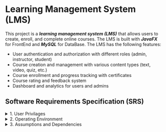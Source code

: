 # Learning Management System (LMS)
This project is a ___learning management system (LMS)___ that allows users to create, enroll, and complete online courses. The LMS is built with ___JavaFX___ for FrontEnd and ___MySQL___ for DataBase. The LMS has the following features:

- User authentication and authorization with different roles (admin, instructor, student)
- Course creation and management with various content types (text, video, quiz, etc.)
- Course enrollment and progress tracking with certificates
- Course rating and feedback system
- Dashboard and analytics for users and admins

## Software Requirements Specification (SRS)

<details>
  <summary> 1. User Privilages </summary>
  
  <br/>There are 3 types of users in the LMS: 
    <br/> - Admins (University | Colleges | Schools) :
            - Has an Admin account
            - Can issue courses to students 
            - Has the access to accounts of Instructors
            - Has the access to accounts of Students
            - Manage the courses in each of the categories
    <br/> - Super Users (Instructors | Faculties) :
            - Can have super user account
            - An Instructor will be able to create courses
            - Can view all the category of courses
            - Can view the no.of courses in each category
            - Can view the reviews of their courses
            - Can edit their courses
            - Can post some quiz and assignments
    <br/> - Users (Students) :
            - Can have a user account
            - Can get lifetime access to any courses
            - Have access to their dashboards
            - Can add ratings and reviews to the courses after completion
            - Receive a Certificate of completion
            - Can search for a required course
            - Can attend the quiz and complete the assesments
</details>
<details>
  <summary> 2. Operating Environment </summary>

  <br/> ___Software Configurations___
  - The product will be operating in windows environment. 
  - The Learning Management System is a website and shall operate in all famous browsers like Microsoft Internet Explorer,Google Chrome,and Mozilla Firefox.
  - Also it will be compatible with the IE 6.0. Most of the features will be compatible with the Mozilla Firefox & Opera 7.0 or higher version.
  - The only requirement to use this online product would be the internet connection.  
  
  ___The hardware configuration___
  - _Storage :_ Hard Disk: 40 GB .
  - _Input Devices :_ Keyboard: 122 keys, mouse ...
  - _Output Devices:_ Monitor: 15” Color monitor, printer ...

</details>
<details>
  <summary> 3. Assumptions and Dependencies </summary>

<br/>Assumptions : 
- The coding should be error free
- The system should be user-friendly so that it is easy to use for the users
- The information of all users, courses and certifications must be stored in a database that is 
accessible by the website
- The system should have more storage capacity and provide fast access to the database
- The system should provide search facility and support quick transactions
- Users may access from any computer that has Internet browsing capabilities and an 
Internet connection
- Users must have their correct usernames and passwords to enter into their online accounts 
and do actions

Dependencies : 
- The specific hardware and software due to which the product will be run
- On the basis of listing requirements and specification the project will be developed and 
run
- The admins should have proper understanding of the product
- The information of all the users must be stored in a database that is accessible by the 
LMS
- Any update regarding the Certificates from the courses is to be recorded to the database and the
data entered should be correct
</details>
